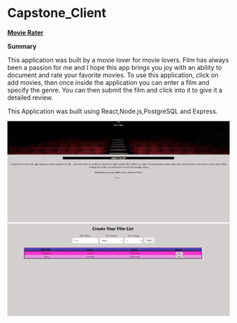 
# Capstone_Client


**[Movie Rater](https://movie-aftvtyh5k.vercel.app/)**


**Summary**

This application was built by a movie lover for movie lovers. Film has always been a passion for me and I hope this 
app brings you joy with an ability to document and rate your favorite movies. To use this application, click on add movies, then once inside the application you can enter a film and specify the genre. You can then submit the film and click into it to give it a detailed review. 

This Application was built using React,Node.js,PostgreSQL and Express.

![](imgs/movie.png)
![](imgs/movie2.png)









